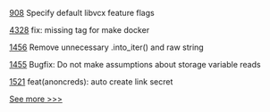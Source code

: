
[908](https://github.com/hyperledger/aries-vcx/pull/908) Specify default libvcx feature flags

[4328](https://github.com/hyperledger/fabric/pull/4328) fix: missing tag for make docker

[1456](https://github.com/hyperledger/solang/pull/1456) Remove unnecessary .into_iter() and raw string

[1455](https://github.com/hyperledger/solang/pull/1455) Bugfix: Do not make assumptions about storage variable reads

[1521](https://github.com/hyperledger/aries-framework-javascript/pull/1521) feat(anoncreds): auto create link secret


[See more >>>](https://start-here.hyperledger.org/pull-requests)
